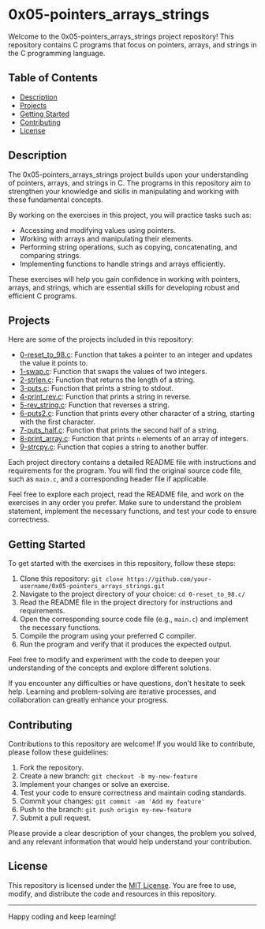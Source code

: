 # 0x05-pointers_arrays_strings

Welcome to the 0x05-pointers_arrays_strings project repository! This repository contains C programs that focus on pointers, arrays, and strings in the C programming language.

## Table of Contents

- [Description](#description)
- [Projects](#projects)
- [Getting Started](#getting-started)
- [Contributing](#contributing)
- [License](#license)

## Description

The 0x05-pointers_arrays_strings project builds upon your understanding of pointers, arrays, and strings in C. The programs in this repository aim to strengthen your knowledge and skills in manipulating and working with these fundamental concepts.

By working on the exercises in this project, you will practice tasks such as:

- Accessing and modifying values using pointers.
- Working with arrays and manipulating their elements.
- Performing string operations, such as copying, concatenating, and comparing strings.
- Implementing functions to handle strings and arrays efficiently.

These exercises will help you gain confidence in working with pointers, arrays, and strings, which are essential skills for developing robust and efficient C programs.

## Projects

Here are some of the projects included in this repository:

- [0-reset_to_98.c](./0-reset_to_98.c/): Function that takes a pointer to an integer and updates the value it points to.
- [1-swap.c](./1-swap.c/): Function that swaps the values of two integers.
- [2-strlen.c](./2-strlen.c/): Function that returns the length of a string.
- [3-puts.c](./3-puts.c/): Function that prints a string to stdout.
- [4-print_rev.c](./4-print_rev.c/): Function that prints a string in reverse.
- [5-rev_string.c](./5-rev_string.c/): Function that reverses a string.
- [6-puts2.c](./6-puts2.c/): Function that prints every other character of a string, starting with the first character.
- [7-puts_half.c](./7-puts_half.c/): Function that prints the second half of a string.
- [8-print_array.c](./8-print_array.c/): Function that prints `n` elements of an array of integers.
- [9-strcpy.c](./9-strcpy.c/): Function that copies a string to another buffer.

Each project directory contains a detailed README file with instructions and requirements for the program. You will find the original source code file, such as `main.c`, and a corresponding header file if applicable.

Feel free to explore each project, read the README file, and work on the exercises in any order you prefer. Make sure to understand the problem statement, implement the necessary functions, and test your code to ensure correctness.

## Getting Started

To get started with the exercises in this repository, follow these steps:

1. Clone this repository: `git clone https://github.com/your-username/0x05-pointers_arrays_strings.git`
2. Navigate to the project directory of your choice: `cd 0-reset_to_98.c/`
3. Read the README file in the project directory for instructions and requirements.
4. Open the corresponding source code file (e.g., `main.c`) and implement the necessary functions.
5. Compile the program using your preferred C compiler.
6. Run the program and verify that it produces the expected output.

Feel free to modify and experiment with the code to deepen your understanding of the concepts and explore different solutions.

If you encounter any difficulties or have questions, don't hesitate to seek help. Learning and problem-solving are iterative processes, and collaboration can greatly enhance your progress.

## Contributing

Contributions to this repository are welcome! If you would like to contribute, please follow these guidelines:

1. Fork the repository.
2. Create a new branch: `git checkout -b my-new-feature`
3. Implement your changes or solve an exercise.
4. Test your code to ensure correctness and maintain coding standards.
5. Commit your changes: `git commit -am 'Add my feature'`
6. Push to the branch: `git push origin my-new-feature`
7. Submit a pull request.

Please provide a clear description of your changes, the problem you solved, and any relevant information that would help understand your contribution.

## License

This repository is licensed under the [MIT License](LICENSE). You are free to use, modify, and distribute the code and resources in this repository.

---

Happy coding and keep learning!

